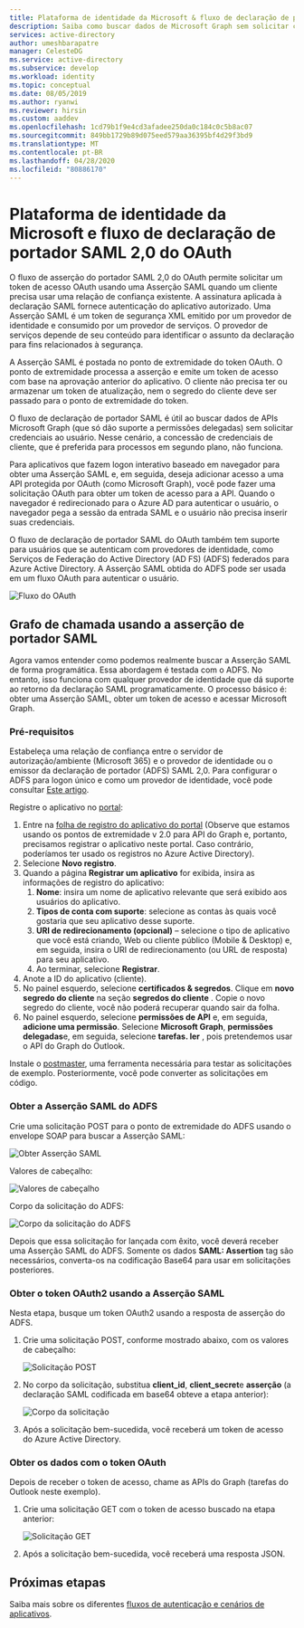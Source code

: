```yaml
---
title: Plataforma de identidade da Microsoft & fluxo de declaração de portador SAML | Azure
description: Saiba como buscar dados de Microsoft Graph sem solicitar credenciais ao usuário usando o fluxo de declaração de portador SAML.
services: active-directory
author: umeshbarapatre
manager: CelesteDG
ms.service: active-directory
ms.subservice: develop
ms.workload: identity
ms.topic: conceptual
ms.date: 08/05/2019
ms.author: ryanwi
ms.reviewer: hirsin
ms.custom: aaddev
ms.openlocfilehash: 1cd79b1f9e4cd3afadee250da0c184c0c5b8ac07
ms.sourcegitcommit: 849bb1729b89d075eed579aa36395bf4d29f3bd9
ms.translationtype: MT
ms.contentlocale: pt-BR
ms.lasthandoff: 04/28/2020
ms.locfileid: "80886170"
---
```

# <a name="microsoft-identity-platform-and-oauth-20-saml-bearer-assertion-flow"></a>Plataforma de identidade da Microsoft e fluxo de declaração de portador SAML 2,0 do OAuth
O fluxo de asserção do portador SAML 2,0 do OAuth permite solicitar um token de acesso OAuth usando uma Asserção SAML quando um cliente precisa usar uma relação de confiança existente. A assinatura aplicada à declaração SAML fornece autenticação do aplicativo autorizado. Uma Asserção SAML é um token de segurança XML emitido por um provedor de identidade e consumido por um provedor de serviços. O provedor de serviços depende de seu conteúdo para identificar o assunto da declaração para fins relacionados à segurança.

A Asserção SAML é postada no ponto de extremidade do token OAuth.  O ponto de extremidade processa a asserção e emite um token de acesso com base na aprovação anterior do aplicativo. O cliente não precisa ter ou armazenar um token de atualização, nem o segredo do cliente deve ser passado para o ponto de extremidade do token.

O fluxo de declaração de portador SAML é útil ao buscar dados de APIs Microsoft Graph (que só dão suporte a permissões delegadas) sem solicitar credenciais ao usuário. Nesse cenário, a concessão de credenciais de cliente, que é preferida para processos em segundo plano, não funciona.

Para aplicativos que fazem logon interativo baseado em navegador para obter uma Asserção SAML e, em seguida, deseja adicionar acesso a uma API protegida por OAuth (como Microsoft Graph), você pode fazer uma solicitação OAuth para obter um token de acesso para a API. Quando o navegador é redirecionado para o Azure AD para autenticar o usuário, o navegador pega a sessão da entrada SAML e o usuário não precisa inserir suas credenciais.

O fluxo de declaração de portador SAML do OAuth também tem suporte para usuários que se autenticam com provedores de identidade, como Serviços de Federação do Active Directory (AD FS) (ADFS) federados para Azure Active Directory.  A Asserção SAML obtida do ADFS pode ser usada em um fluxo OAuth para autenticar o usuário.

![Fluxo do OAuth](./media/v2-saml-bearer-assertion/1.png)

## <a name="call-graph-using-saml-bearer-assertion"></a>Grafo de chamada usando a asserção de portador SAML
Agora vamos entender como podemos realmente buscar a Asserção SAML de forma programática. Essa abordagem é testada com o ADFS. No entanto, isso funciona com qualquer provedor de identidade que dá suporte ao retorno da declaração SAML programaticamente. O processo básico é: obter uma Asserção SAML, obter um token de acesso e acessar Microsoft Graph.

### <a name="prerequisites"></a>Pré-requisitos

Estabeleça uma relação de confiança entre o servidor de autorização/ambiente (Microsoft 365) e o provedor de identidade ou o emissor da declaração de portador (ADFS) SAML 2,0. Para configurar o ADFS para logon único e como um provedor de identidade, você pode consultar [Este artigo](https://blogs.technet.microsoft.com/canitpro/2015/09/11/step-by-step-setting-up-ad-fs-and-enabling-single-sign-on-to-office-365/).

Registre o aplicativo no [portal](https://ms.portal.azure.com/#blade/Microsoft_AAD_RegisteredApps/ApplicationsListBlade):
1. Entre na [folha de registro do aplicativo do portal](https://ms.portal.azure.com/#blade/Microsoft_AAD_RegisteredApps/ApplicationsListBlade) (Observe que estamos usando os pontos de extremidade v 2.0 para API do Graph e, portanto, precisamos registrar o aplicativo neste portal. Caso contrário, poderíamos ter usado os registros no Azure Active Directory). 
1. Selecione **Novo registro**.
1. Quando a página **Registrar um aplicativo** for exibida, insira as informações de registro do aplicativo: 
    1. **Nome**: insira um nome de aplicativo relevante que será exibido aos usuários do aplicativo.
    1. **Tipos de conta com suporte**: selecione as contas às quais você gostaria que seu aplicativo desse suporte.
    1. **URI de redirecionamento (opcional)** – selecione o tipo de aplicativo que você está criando, Web ou cliente público (Mobile & Desktop) e, em seguida, insira o URI de redirecionamento (ou URL de resposta) para seu aplicativo.
    1. Ao terminar, selecione **Registrar**.
1. Anote a ID do aplicativo (cliente).
1. No painel esquerdo, selecione **certificados & segredos**. Clique em **novo segredo do cliente** na seção **segredos do cliente** . Copie o novo segredo do cliente, você não poderá recuperar quando sair da folha.
1. No painel esquerdo, selecione **permissões de API** e, em seguida, **adicione uma permissão**. Selecione **Microsoft Graph**, **permissões delegadas**e, em seguida, selecione **tarefas. ler** , pois pretendemos usar o API do Graph do Outlook. 

Instale o [postmaster](https://www.getpostman.com/), uma ferramenta necessária para testar as solicitações de exemplo.  Posteriormente, você pode converter as solicitações em código.

### <a name="get-the-saml-assertion-from-adfs"></a>Obter a Asserção SAML do ADFS
Crie uma solicitação POST para o ponto de extremidade do ADFS usando o envelope SOAP para buscar a Asserção SAML:

![Obter Asserção SAML](./media/v2-saml-bearer-assertion/2.png)

Valores de cabeçalho:

![Valores de cabeçalho](./media/v2-saml-bearer-assertion/3.png)

Corpo da solicitação do ADFS:

![Corpo da solicitação do ADFS](./media/v2-saml-bearer-assertion/4.png)

Depois que essa solicitação for lançada com êxito, você deverá receber uma Asserção SAML do ADFS. Somente os dados **SAML: Assertion** tag são necessários, converta-os na codificação Base64 para usar em solicitações posteriores.

### <a name="get-the-oauth2-token-using-the-saml-assertion"></a>Obter o token OAuth2 usando a Asserção SAML 
Nesta etapa, busque um token OAuth2 usando a resposta de asserção do ADFS.

1. Crie uma solicitação POST, conforme mostrado abaixo, com os valores de cabeçalho:

    ![Solicitação POST](./media/v2-saml-bearer-assertion/5.png)
1. No corpo da solicitação, substitua **client_id**, **client_secret**e **asserção** (a declaração SAML codificada em base64 obteve a etapa anterior):

    ![Corpo da solicitação](./media/v2-saml-bearer-assertion/6.png)
1. Após a solicitação bem-sucedida, você receberá um token de acesso do Azure Active Directory.

### <a name="get-the-data-with-the-oauth-token"></a>Obter os dados com o token OAuth

Depois de receber o token de acesso, chame as APIs do Graph (tarefas do Outlook neste exemplo). 

1. Crie uma solicitação GET com o token de acesso buscado na etapa anterior:

    ![Solicitação GET](./media/v2-saml-bearer-assertion/7.png)

1. Após a solicitação bem-sucedida, você receberá uma resposta JSON.

## <a name="next-steps"></a>Próximas etapas

Saiba mais sobre os diferentes [fluxos de autenticação e cenários de aplicativos](authentication-flows-app-scenarios.md).